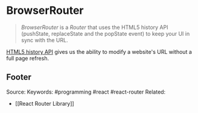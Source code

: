 # BrowserRouter
> _BrowserRouter_ is a _Router_ that uses the HTML5 history API (pushState, replaceState and the popState event) to keep your UI in sync with the URL.

[HTML5 history API](https://css-tricks.com/using-the-html5-history-api/) gives us the ability to modify a website's URL without a full page refresh.

Footer
---
Source:
Keywords: #programming #react #react-router 
Related:
- [[React Router Library]]